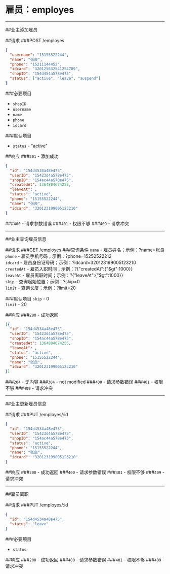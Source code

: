 # 雇员：employes
***
##业主添加雇员

##请求
###POST /employes

```json
{
  "username": "15155522244",
  "name": "张良",
  "phone": "15211144452",
  "idcard": "320125632541254789",
  "shopID": "154d454a578e475",
  "status": ["active", "leave", "suspend"]
}
```
###必要项目
* `shopID`  
* `username`  
* `name`  
* `phone`  
* `idcard`  

###默认项目
* `status` - "active"


##响应
###`201` - 添加成功
```json
{
  "id": "154d4534a48e475",
  "userID": "15423d4a578e475",
  "shopID": "154ac44a578e475",
  "createdAt": 1364804674255,
  "leaveAt": ,
  "status": "active",
  "phone": "15155522244",
  "name": "张良",
  "idcard": "320123199005123210"
}
```
###`400` - 请求参数错误
###`401` - 权限不够
###`409` - 请求冲突
***


##业主查询雇员信息

##请求
###GET /employes
###查询条件
`name` - 雇员姓名；示例：?name=张良  
`phone` - 雇员手机号码；示例：?phone=15252522212  
`idcard` - 雇员身份证号码；示例：?idcard=320123199005123210  
`createdAt` - 雇员入职时间；示例：?{"createdAt":{"$gt":1000}}  
`leaveAt` - 雇员离职时间；示例：?{"leaveAt":{"$gt":1000}}  
`skip` - 查询起始位置；示例：?skip=0  
`limit` - 查询长度；示例：?limit=20  

###默认项目
`skip` - 0  
`limit` - 20  


##响应
###`200` - 成功返回
```json
[{
  "id": "154d4534a48e475",
  "userID": "15423d4a578e475",
  "shopID": "154ac44a578e475",
  "createdAt": 1364804674255,
  "leaveAt": ,
  "status": "active",
  "phone": "15155522244",
  "name": "张良",
  "idcard": "320123199005123210"
}]
```
###`204` - 无内容
###`304` - not modified
###`400` - 请求参数错误
###`401` - 权限不够
###`409` - 请求冲突
***


##业主更新雇员信息

##请求
###PUT /employes/:id

```json
{
  "id": "154d4534a48e475",
  "userID": "15423d4a578e475",
  "shopID": "154ac44a578e475",
  "status": "active",
  "phone": "15155522244",
  "name": "张良",
  "idcard": "320123199005123210"
}
```


##响应
###`200` - 成功返回
###`400` - 请求参数错误
###`401` - 权限不够
###`409` - 请求冲突
***


##雇员离职

##请求
###PUT /employes/:id

```json
{
  "id": "154d4534a48e475",
  "status": "leave"
}
```
###必要项目
* `status`  


##响应
###`200` - 成功返回
###`400` - 请求参数错误
###`401` - 权限不够
###`409` - 请求冲突
